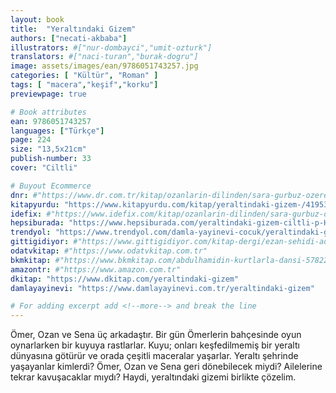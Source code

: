 ```yaml
---
layout: book
title:  "Yeraltındaki Gizem"
authors: ["necati-akbaba"]
illustrators: #["nur-dombayci","umit-ozturk"]
translators: #["naci-turan","burak-dogru"]
image: assets/images/ean/9786051743257.jpg
categories: [ "Kültür", "Roman" ]
tags: [ "macera","keşif","korku"]
previewpage: true

# Book attributes
ean: 9786051743257
languages: ["Türkçe"]
page: 224
size: "13,5x21cm"
publish-number: 33
cover: "Ciltli"

# Buyout Ecommerce
dnr: #"https://www.dr.com.tr/kitap/ozanlarin-dilinden/sara-gurbuz-ozeren/edebiyat/edebiyat-%C4%B1nceleme/urunno=0000000724079"
kitapyurdu: "https://www.kitapyurdu.com/kitap/yeraltindaki-gizem-/419536.html&filter_name=Yeralt%C4%B1ndaki+Gizem"
idefix: #"https://www.idefix.com/kitap/ozanlarin-dilinden/sara-gurbuz-ozeren/edebiyat/edebiyat-%C4%B1nceleme/urunno=0000000724079"
hepsiburada: "https://www.hepsiburada.com/yeraltindaki-gizem-ciltli-p-HBV000004KHV4"
trendyol: "https://www.trendyol.com/damla-yayinevi-cocuk/yeraltindaki-gizem-necati-akbaba-p-3433906"
gittigidiyor: #"https://www.gittigidiyor.com/kitap-dergi/ezan-sehidi-adnan-menderes_pdp_732728793"
odatvkitap: #"https://www.odatvkitap.com.tr"
bkmkitap: #"https://www.bkmkitap.com/abdulhamidin-kurtlarla-dansi-578226"
amazontr: #"https://www.amazon.com.tr"
dkitap: "https://www.dkitap.com/yeraltindaki-gizem"
damlayayinevi: "https://www.damlayayinevi.com.tr/yeraltindaki-gizem"

# For adding excerpt add <!--more--> and break the line
---
```

Ömer, Ozan ve Sena üç arkadaştır.
Bir gün Ömerlerin bahçesinde oyun oynarlarken bir kuyuya rastlarlar.
Kuyu; onları keşfedilmemiş bir yeraltı dünyasına götürür ve orada çeşitli maceralar yaşarlar.
Yeraltı şehrinde yaşayanlar kimlerdi?
Ömer, Ozan ve Sena geri dönebilecek miydi?
Ailelerine tekrar kavuşacaklar mıydı?
Haydi, yeraltındaki gizemi birlikte çözelim.
<!--more--> 

